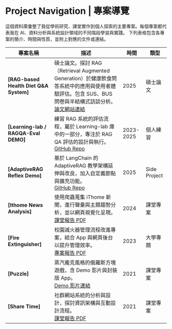 #  Project Navigation | 專案導覽

這個資料庫彙整了我從學術研究、課堂實作到個人探索的主要專案。每個專案都代表我在 AI、資料分析與系統設計領域的不同階段學習與實踐。
下列表格包含各專案的簡介、時間與性質，並附上對應的文件或連結。

| 專案名稱                                    | 描述                                                   | 時間   | 類型              |
| ------------------------------------------ | ------------------------------------------------------ | ------ | ---------------- |
| **[RAG-based Health Diet Q&A System]** | 碩士論文。探討 RAG（Retrieval Augmented Generation）於健康飲食問答系統中的應用與使用者體驗評估。包含 SUS、BUS 問卷與半結構式訪談分析。<br> [論文網站連結](https://hdl.handle.net/11296/bu732b) | 2025 |  碩士論文|
| **[Learning-lab / RAGQA-Eval DEMO]**  | 練習 RAG 系統的評估流程，屬於 Learning-lab 庫中的一部分，專注於 RAG QA 評估的設計與執行。<br> [GitHub Repo](https://github.com/Yogsothoth2411/Learning-lab)| 2023-2025 |  個人練習|
| **[AdaptiveRAG Reflex Demo]** | 基於 LangChain 的 AdaptiveRAG 教學架構延伸與改良，加入自定義節點與擴充功能。<br> [GitHub Repo](https://github.com/Yogsothoth2411/Adaptive-RAG-Reflex-Demo)| 2025 |  Side Project |
| **[Ithome News Analysis]** | 使用爬蟲蒐集 iThome 新聞，進行聲量與主題趨勢分析，並以網頁視覺化呈現。<br> [課堂報告 PDF](/Ithome-News-Analysis)| 2024 |  課堂專案 |
| **[Fire Extinguisher]**| 校園滅火器管理流程改進專案，結合 App 與網頁後台以提升管理效率。<br> [專案報告 PDF](https://reurl.cc/XQoMkM)| 2023 |  大學專題 |
| **[Puzzle]**| 蒸汽龐克風格的俄羅斯方塊遊戲，含 Demo 影片與封裝版 App。<br> [Demo 影片連結](https://www.youtube.com/watch?v=ykEmfWxmRfI)| 2021 |  課堂專案|
| **[Share Time]**| 社群網站系統的分析與設計，探討資訊架構與互動設計流程。<br> [課堂報告 PDF](/Share-Time)| 2021 |  課堂專案|
